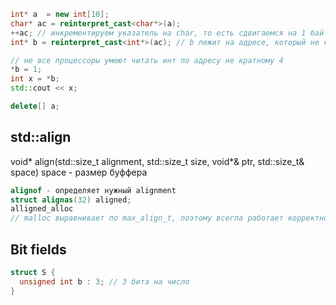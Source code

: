 ```c++
int* a  = new int[10];
char* ac = reinterpret_cast<char*>(a);
++ac; // инкрементируем указатель на char, то есть сдвигаемся на 1 байт
int* b = reinterpret_cast<int*>(ac); // b лежит на адресе, который не кратен 4

// не все процессоры умеют читать инт по адресу не кратному 4
*b = 1;
int x = *b;
std::cout << x;

delete[] a;
```

## std::align
void* align(std::size_t alignment, std::size_t size, void*& ptr, std::size_t& space)
space - размер буффера
```c++
alignof - определяет нужный alignment
struct alignas(32) aligned;
alligned_alloc
// malloc выравнивает по max_align_t, поэтому всегла работает корректно
```

## Bit fields
```c++
struct S {
  unsigned int b : 3; // 3 бита на число
}
```